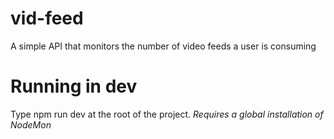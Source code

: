 # vid-feed
A simple API that monitors the number of video feeds a user is consuming

# Running in dev
Type npm run dev at the root of the project. *Requires a global installation of NodeMon*